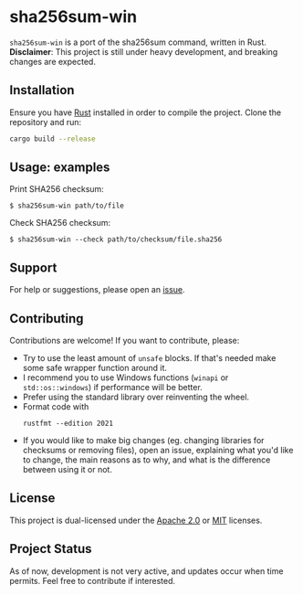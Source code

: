 # sha256sum-win

`sha256sum-win` is a port of the sha256sum command, written in Rust.
**Disclaimer**: This project is still under heavy development, and breaking changes are expected.

## Installation

Ensure you have [Rust](https://rustup.rs/) installed in order to compile the project. Clone the repository and run:

``` bash
cargo build --release
```

## Usage: examples

Print SHA256 checksum:

``` console
$ sha256sum-win path/to/file
```

Check SHA256 checksum:

``` console
$ sha256sum-win --check path/to/checksum/file.sha256
```

## Support

For help or suggestions, please open an [issue](https://github.com/walker84837/sha256sum-win-rs/issues).

## Contributing

Contributions are welcome\! If you want to contribute, please:

  - Try to use the least amount of `unsafe` blocks. If that's needed make some safe wrapper function around it.
  - I recommend you to use Windows functions (`winapi` or `std::os::windows`) if performance will be better.
  - Prefer using the standard library over reinventing the wheel.
  - Format code with
    ``` console
    rustfmt --edition 2021
    ```
  - If you would like to make big changes (eg. changing libraries for checksums or removing files), open an issue, explaining what you'd like to change, the main reasons as to why, and what is the difference between using it or not.

## License

This project is dual-licensed under the [Apache 2.0](LICENSE_APACHE.md) or [MIT](LICENSE_MIT.md) licenses.

## Project Status

As of now, development is not very active, and updates occur when time permits. Feel free to contribute if interested.
